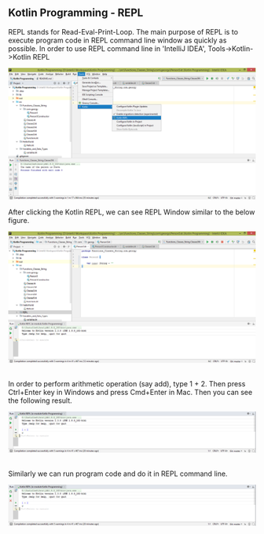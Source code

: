 ## Kotlin Programming - REPL 

REPL stands for Read-Eval-Print-Loop. The main purpose of REPL is to execute program code in REPL command line window as quickly as possible. In order to use REPL command line in 'IntelliJ IDEA', Tools->Kotlin->Kotlin REPL
<br/>
<p align="center"><img src="img1.png"></p>

After clicking the Kotlin REPL, we can see REPL Window similar to the below figure.
<br/>
<p align="center"><img src="img2.png"></p>
<br/>
In order to perform arithmetic operation (say add), type 1 + 2. Then press Ctrl+Enter key in Windows and press Cmd+Enter in Mac. Then you can see the following result.
<br/>      
<p align="center"><img src="img3.PNG"></p>
<br/>
 Similarly we can run program code and do it in REPL command line.
<br/>
<p align="center"><img src="img3.PNG"></p>
